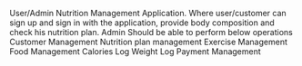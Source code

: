 User/Admin Nutrition Management Application.
Where user/customer can sign up and sign in with the application, provide body composition and check his nutrition plan.
Admin Should be able to perform below operations
Customer Management
Nutrition plan management
Exercise Management
Food Management
Calories Log
Weight Log
Payment Management
